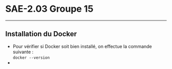 # SAE-2.03                                                                                                           Groupe 15
------------------------------------------------------------------------------------------------------------------------------
## Installation du Docker  

* Pour vérifier si Docker soit bien installé, on effectue la commande suivante :  
` docker --version `  
* 
